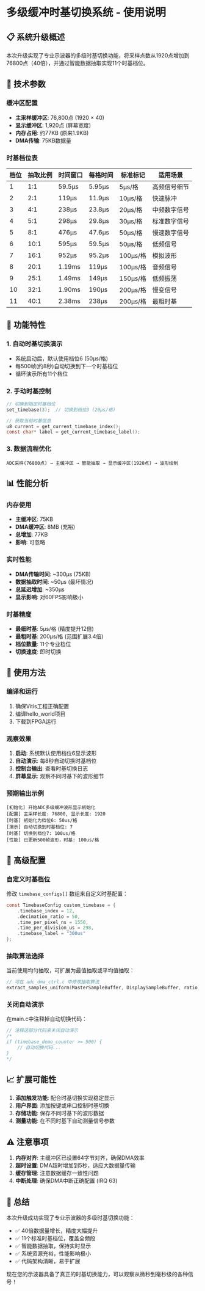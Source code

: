 # 多级缓冲时基切换系统 - 使用说明

## 📋 系统升级概述

本次升级实现了专业示波器的多级时基切换功能，将采样点数从1920点增加到76800点（40倍），并通过智能数据抽取实现11个时基档位。

## 🔧 技术参数

### 缓冲区配置
- **主采样缓冲区**: 76,800点 (1920 × 40)
- **显示缓冲区**: 1,920点 (屏幕宽度)
- **内存占用**: 约77KB (原来1.9KB)
- **DMA传输**: 75KB数据量

### 时基档位表
| 档位 | 抽取比例 | 时间窗口 | 每格时间 | 标准标记 | 适用场景 |
|------|----------|----------|----------|----------|----------|
| 1    | 1:1      | 59.5μs   | 5.95μs   | 5μs/格   | 高频信号细节 |
| 2    | 2:1      | 119μs    | 11.9μs   | 10μs/格  | 快速脉冲 |
| 3    | 4:1      | 238μs    | 23.8μs   | 20μs/格  | 中频数字信号 |
| 4    | 5:1      | 298μs    | 29.8μs   | 30μs/格  | 标准数字信号 |
| 5    | 8:1      | 476μs    | 47.6μs   | 50μs/格  | 慢速数字信号 |
| 6    | 10:1     | 595μs    | 59.5μs   | 50μs/格  | 低频信号 |
| 7    | 16:1     | 952μs    | 95.2μs   | 100μs/格 | 模拟波形 |
| 8    | 20:1     | 1.19ms   | 119μs    | 100μs/格 | 音频信号 |
| 9    | 25:1     | 1.49ms   | 149μs    | 150μs/格 | 低频振荡 |
| 10   | 32:1     | 1.90ms   | 190μs    | 200μs/格 | 慢变信号 |
| 11   | 40:1     | 2.38ms   | 238μs    | 200μs/格 | 最粗时基 |

## 🚀 功能特性

### 1. 自动时基切换演示
- 系统启动后，默认使用档位6 (50μs/格)
- 每500帧(约8秒)自动切换到下一个时基档位
- 循环演示所有11个档位

### 2. 手动时基控制
```c
// 切换到指定时基档位
set_timebase(3);  // 切换到档位3 (20μs/格)

// 获取当前时基信息
u8 current = get_current_timebase_index();
const char* label = get_current_timebase_label();
```

### 3. 数据流程优化
```
ADC采样(76800点) → 主缓冲区 → 智能抽取 → 显示缓冲区(1920点) → 波形绘制
```

## 📊 性能分析

### 内存使用
- **主缓冲区**: 75KB
- **DMA缓冲区**: 8MB (充裕)
- **总增加**: 77KB
- **影响**: 可忽略

### 实时性能
- **DMA传输时间**: ~300μs (75KB)
- **数据抽取时间**: ~50μs (最坏情况)
- **总延迟增加**: ~350μs
- **显示影响**: 对60FPS影响极小

### 时基精度
- **最细时基**: 5μs/格 (精度提升12倍)
- **最粗时基**: 200μs/格 (范围扩展3.4倍)
- **档位数量**: 11个专业档位
- **切换速度**: 即时切换

## 🎯 使用方法

### 编译和运行
1. 确保Vitis工程正确配置
2. 编译hello_world项目
3. 下载到FPGA运行

### 观察效果
1. **启动**: 系统默认使用档位6显示波形
2. **自动演示**: 每8秒自动切换时基档位
3. **控制台输出**: 查看时基切换日志
4. **屏幕显示**: 观察不同时基下的波形细节

### 预期输出示例
```
[初始化] 开始ADC多级缓冲波形显示初始化
[配置] 主采样长度: 76800, 显示长度: 1920
[时基] 初始化为档位6: 50us/格
[演示] 自动切换到时基档位: 7
[时基] 切换到档位7: 100us/格
[性能] 已更新500帧波形，时基: 100us/格
```

## 🔧 高级配置

### 自定义时基档位
修改 `timebase_configs[]` 数组来自定义时基配置：
```c
const TimebaseConfig custom_timebase = {
    .timebase_index = 12,
    .decimation_ratio = 50,
    .time_per_pixel_ns = 1550,
    .time_per_division_us = 298,
    .timebase_label = "300us"
};
```

### 抽取算法选择
当前使用均匀抽取，可扩展为最值抽取或平均值抽取：
```c
// 可在 adc_dma_ctrl.c 中修改抽取算法
extract_samples_uniform(MasterSampleBuffer, DisplaySampleBuffer, ratio);
```

### 关闭自动演示
在main.c中注释掉自动切换代码：
```c
// 注释这部分代码来关闭自动演示
/*
if (timebase_demo_counter >= 500) {
    // 自动切换代码...
}
*/
```

## 📈 扩展可能性

1. **添加触发功能**: 配合时基切换实现稳定显示
2. **用户界面**: 添加按键或串口控制时基切换
3. **存储功能**: 保存不同时基下的波形数据
4. **测量功能**: 在不同时基下自动测量信号参数

## ⚠️ 注意事项

1. **内存对齐**: 主缓冲区已设置64字节对齐，确保DMA效率
2. **超时设置**: DMA超时增加到5秒，适应大数据量传输
3. **缓存管理**: 注意数据缓存一致性问题
4. **中断处理**: 确保DMA中断正确配置 (IRQ 63)

## 🎉 总结

本次升级成功实现了专业示波器的多级时基切换功能：
- ✅ 40倍数据量增长，精度大幅提升
- ✅ 11个标准时基档位，覆盖全频段
- ✅ 智能数据抽取，保持实时显示
- ✅ 系统资源充裕，性能影响极小
- ✅ 代码架构清晰，易于扩展

现在您的示波器具备了真正的时基切换能力，可以观察从微秒到毫秒级的各种信号！
